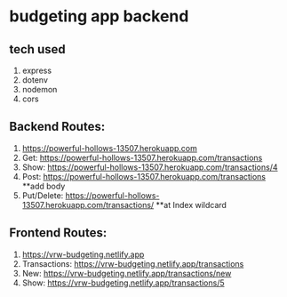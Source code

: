 # budgeting app backend

## tech used

1. express
2. dotenv
3. nodemon
4. cors


## Backend Routes:
1. https://powerful-hollows-13507.herokuapp.com
2. Get: https://powerful-hollows-13507.herokuapp.com/transactions
3. Show: https://powerful-hollows-13507.herokuapp.com/transactions/4
4. Post: https://powerful-hollows-13507.herokuapp.com/transactions **add body
5. Put/Delete: https://powerful-hollows-13507.herokuapp.com/transactions/ **at Index wildcard

## Frontend Routes:
1. https://vrw-budgeting.netlify.app
2. Transactions: https://vrw-budgeting.netlify.app/transactions
3. New: https://vrw-budgeting.netlify.app/transactions/new
4. Show: https://vrw-budgeting.netlify.app/transactions/5


